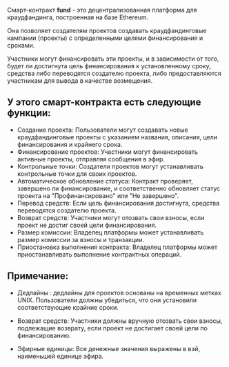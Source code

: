 Смарт-контракт **fund** - это децентрализованная платформа для краудфандинга, построенная на базе Ethereum.

Она позволяет создателям проектов создавать краудфандинговые кампании (проекты) с определенными целями финансирования и сроками.

Участники могут финансировать эти проекты, и в зависимости от того, будет ли достигнута цель финансирования к установленному сроку, средства либо переводятся создателю проекта, либо предоставляются участникам для вывода в качестве возмещения.

## У этого смарт-контракта есть следующие функции:

- Создание проекта: Пользователи могут создавать новые краудфандинговые проекты с указанием названия, описания, цели финансирования и крайнего срока.
- Финансирование проектов: Участники могут финансировать активные проекты, отправляя сообщения в эфир.
- Контрольные точки: Создатели проектов могут устанавливать контрольные точки для своих проектов.
- Автоматическое обновление статуса: Контракт проверяет, завершено ли финансирование, и соответственно обновляет статус проекта на "Профинансировано" или "Не завершено".
- Перевод средств: Если цель финансирования достигнута, средства переводятся создателю проекта.
- Возврат средств: Участники могут отозвать свои взносы, если проект не достиг своей цели финансирования.
- Размер комиссии: Владелец платформы может устанавливать размер комиссии за взносы и транзакции.
- Приостановка выполнения контракта: Владелец платформы может приостанавливать выполнение контрактных операций.

## Примечание:

- Дедлайны : дедлайны для проектов основаны на временных метках UNIX. Пользователи должны убедиться, что они установили соответствующие крайние сроки.

- Возврат средств: Участники должны вручную отозвать свои взносы, подлежащие возврату, если проект не достигает своей цели по финансированию.

- Эфирные единицы: Все денежные значения выражены в вэй, наименьшей единице эфира.
